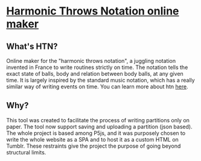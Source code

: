 # [Harmonic Throws Notation online maker](https://shawnpinciara.tumblr.com/htnmaker)
## What's HTN?
Online maker for the "harmonic throws notation", a juggling notation invented in France to write routines strictly on time.
The notation tells the exact state of balls, body and relation between body balls, at any given time. It is largely inspired by the standard music notation, which has a really similar way of writing events on time.
You can learn more about htn [here](https://www.lexpedition.org/lancers-harmoniques).

## Why?
This tool was created to facilitate the process of writing partitions only on paper.
The tool now support saving and uploading a partition (json based).
The whole project is based among P5js, and it was purposely chosen to write the whole website as a SPA and to host it as a custom HTML on Tumblr.
These restraints give the project the purpose of going beyond structural limits.

